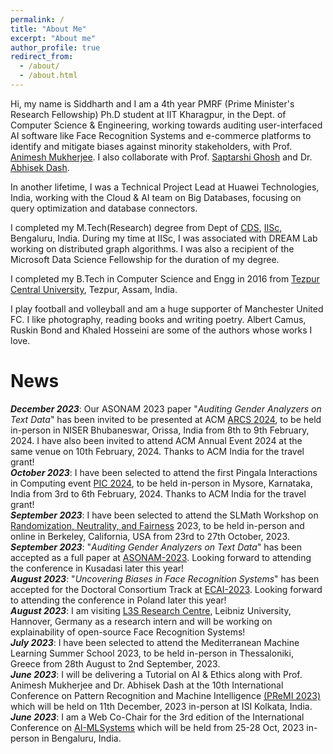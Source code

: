 ```yaml
---
permalink: /
title: "About Me"
excerpt: "About me"
author_profile: true
redirect_from: 
  - /about/
  - /about.html
---
```


Hi, my name is Siddharth and I am a 4th year PMRF (Prime Minister's Research Fellowship) Ph.D student at IIT Kharagpur, in the Dept. of Computer Science & Engineering, working towards auditing user-interfaced AI software like Face Recognition Systems and e-commerce platforms to identify and mitigate biases against minority stakeholders, with Prof. [Animesh Mukherjee](https://cse.iitkgp.ac.in/~animeshm/). I also  collaborate with Prof. [Saptarshi Ghosh](https://sites.google.com/site/saptarshighosh/) and Dr. [Abhisek Dash](https://sites.google.com/site/abhisek0193/).

In another lifetime, I was a Technical Project Lead at Huawei Technologies, India, working with the Cloud & AI team on Big Databases, focusing on query optimization and database connectors.

I completed my M.Tech(Research) degree from Dept of [CDS](https://cds.iisc.ac.in/), [IISc](https://iisc.ac.in/), Bengaluru, India. During my time at IISc, I was associated with DREAM Lab working on distributed graph algorithms. I was also a recipient of the Microsoft Data Science Fellowship for the duration of my degree. 

I completed my B.Tech in Computer Science and Engg in 2016 from [Tezpur Central University](http://www.tezu.ernet.in/), Tezpur, Assam, India. 

I play football and volleyball and am a huge supporter of Manchester United FC. I like photography, reading books and writing poetry. Albert Camus, Ruskin Bond and Khaled Hosseini are some of the authors whose works I love. 


News
======
***December 2023***: Our ASONAM 2023 paper "_Auditing Gender Analyzers on Text Data_" has been invited to be presented at ACM [ARCS 2024](https://event.india.acm.org/arcs/home/), to be held in-person in NISER Bhubaneswar, Orissa, India from 8th to 9th February, 2024. I have also been invited to attend ACM Annual Event 2024 at the same venue on 10th February, 2024. Thanks to ACM India for the travel grant!      
***October 2023***: I have been selected to attend the first Pingala Interactions in Computing event [PIC 2024](https://event.india.acm.org/pic/#about), to be held in-person in Mysore, Karnataka, India from 3rd to 6th February, 2024. Thanks to ACM India for the travel grant!      
***September 2023***: I have been selected to attend the SLMath Workshop on [Randomization, Neutrality, and Fairness](https://www.slmath.org/workshops/1083) 2023, to be held in-person and online in Berkeley, California, USA from 23rd to 27th October, 2023.      
***September 2023***: "_Auditing Gender Analyzers on Text Data_" has been accepted as a full paper at [ASONAM-2023](https://asonam.cpsc.ucalgary.ca/2023/index.html). Looking forward to attending the conference in Kusadasi later this year!      
***August 2023***: "_Uncovering Biases in Face Recognition Systems_" has been accepted for the Doctoral Consortium Track at [ECAI-2023](https://ecai2023.eu/callsforDC). Looking forward to attending the conference in Poland later this year!      
***August 2023***: I am visiting [L3S Research Centre](https://www.l3s.de/), Leibniz University, Hannover, Germany as a research intern and will be working on explainability of open-source Face Recognition Systems!      
***July 2023***: I have been selected to attend the Mediterranean Machine Learning Summer School 2023, to be held in-person in Thessaloniki, Greece from 28th August to 2nd September, 2023.     
***June 2023***: I will be delivering a Tutorial on AI & Ethics along with Prof. Animesh Mukherjee and Dr. Abhisek Dash at the 10th International Conference on Pattern Recognition and Machine Intelligence [(PReMI 2023)](https://www.isical.ac.in/~premi23/preconference_tutorials.html) which will be held on 11th December, 2023 in-person at ISI Kolkata, India.    
***June 2023***: I am a Web Co-Chair for the 3rd edition of the International Conference on [AI-MLSystems](https://www.aimlsystems.org/2023/organising-committee/) which will be held from 25-28 Oct, 2023 in-person in Bengaluru, India.    

